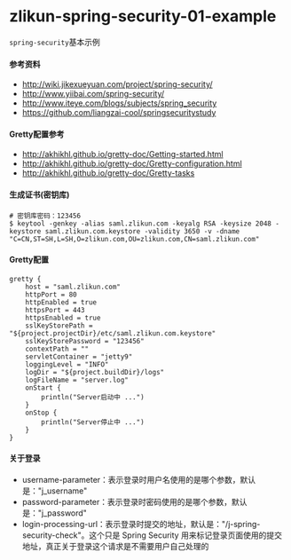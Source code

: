 # zlikun-spring-security-01-example

`spring-security`基本示例

#### 参考资料
- <http://wiki.jikexueyuan.com/project/spring-security/>
- <http://www.yiibai.com/spring-security/>
- <http://www.iteye.com/blogs/subjects/spring_security>
- <https://github.com/liangzai-cool/springsecuritystudy>

#### Gretty配置参考
- <http://akhikhl.github.io/gretty-doc/Getting-started.html>
- <http://akhikhl.github.io/gretty-doc/Gretty-configuration.html>
- <http://akhikhl.github.io/gretty-doc/Gretty-tasks>

#### 生成证书(密钥库)
```
# 密钥库密码：123456
$ keytool -genkey -alias saml.zlikun.com -keyalg RSA -keysize 2048 -keystore saml.zlikun.com.keystore -validity 3650 -v -dname "C=CN,ST=SH,L=SH,O=zlikun.com,OU=zlikun.com,CN=saml.zlikun.com"
```

#### Gretty配置
```
gretty {
    host = "saml.zlikun.com"
    httpPort = 80
    httpEnabled = true
    httpsPort = 443
    httpsEnabled = true
    sslKeyStorePath = "${project.projectDir}/etc/saml.zlikun.com.keystore"
    sslKeyStorePassword = "123456"
    contextPath = ""
    servletContainer = "jetty9"
    loggingLevel = "INFO"
    logDir = "${project.buildDir}/logs"
    logFileName = "server.log"
    onStart {
        println("Server启动中 ...")
    }
    onStop {
        println("Server停止中 ...")
    }
}
```

#### 关于登录
- username-parameter：表示登录时用户名使用的是哪个参数，默认是："j_username"
- password-parameter：表示登录时密码使用的是哪个参数，默认是："j_password"
- login-processing-url：表示登录时提交的地址，默认是："/j-spring-security-check"。这个只是 Spring Security 用来标记登录页面使用的提交地址，真正关于登录这个请求是不需要用户自己处理的